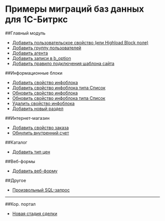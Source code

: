 # Примеры миграций баз данных для 1С-Битркс

##Главный модуль
- [Добавить пользовательское свойство (или Highload Block поле)](migrations/cms/main/AddUserField.php)
- [Добавить группу пользователей](migrations/cms/main/AddUserGroup.php)
- [Добавить агента](migrations/cms/main/AddAgent.php)
- [Добавить записи в b_option](migrations/cms/main/SetOption.php)
- [Добавить правило подключения шаблона сайта](migrations/cms/main/AddSiteTemplateRule.php)

##Информационные блоки

- [Добавить свойство инфоблока](migrations/cms/iblock/AddIblockProperty.php)
- [Добавить свойство инфоблока типа Список](migrations/cms/iblock/AddEnumIblockProperty.php)
- [Обновить свойство инфоблока](migrations/cms/iblock/UpdateIblockProperty.php)
- [Обновить свойство инфоблока типа Список](migrations/cms/iblock/AddEnumIblockPropertyValues.php)
- [Удалить свойство инфоблока](migrations/cms/iblock/DeleteIBlockProperty.php)
- [Добавить новый раздел](migrations/cms/iblock/AddNewIblockSection.php)

##Интернет-магазин

- [Добавить свойство заказа](migrations/cms/sale/AddOrderProperty.php)
- [Обнулить внутренний счет](migrations/cms/sale/ClearSaleUserAccounts.php)

##Каталог

- [Добавить тип цен](migrations/cms/catalog/AddNewCatalogGroup.php)

##Веб-формы

- [Добавить веб-форму](migrations/cms/forms/AddNewWebForm.php)

##Другое

- [Произвольный SQL-запрос](migrations/cms/main/RawSql.php)

---

##Кор. портал

- [Новая стадия сделки](migrations/intranet/crm/AddNewDealStages.php)
